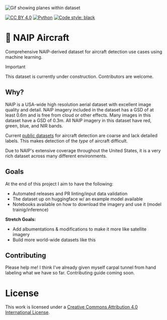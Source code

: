 ![Gif showing planes within dataset](assets/plane_gif.gif)

[![CC BY 4.0][cc-by-shield]][cc-by]
[![Python](https://img.shields.io/badge/Python-3776AB?logo=python&logoColor=fff)](#)
[![Code style: black](https://img.shields.io/badge/code%20style-black-000000.svg)](https://github.com/psf/black)

# 🛫 NAIP Aircraft
Comprehensive NAIP-derived dataset for aircraft detection use cases using machine learning.

> [!IMPORTANT]
> This dataset is currently under construction. Contributors are welcome.

## Why?
NAIP is a USA-wide high resolution aerial dataset with excellent image quality and detail. NAIP imagery included in the dataset has a GSD of at least 0.6m and is free from cloud or other effects. Many images in this dataset have a GSD of 0.3m. All NAIP imagery in this dataset have red, green, blue, and NIR bands.

Current [public datasets](https://www.kaggle.com/datasets/airbusgeo/airbus-aircrafts-sample-dataset/) for aircraft detection are coarse and lack detailed labels. This makes detection of the _type_ of aircraft difficult.

Due to NAIP's extensive coverage throughout the United States, it is a very rich dataset across many different environments.

## Goals
At the end of this project I aim to have the following:
- Automated releases and PR linting/input data validation
- The dataset up on huggingface w/ an example model available
- Notebooks available on how to download the imagery and use it (model trainig/inference)

**Stretch Goals:**
- Add albumentations & modifications to make it more like satellite imagery
- Build more world-wide datasets like this

## Contributing
Please help me! I think I've already given myself carpal tunnel from hand labeling what we have so far. Contributing guide coming soon.

# License
This work is licensed under a
[Creative Commons Attribution 4.0 International License][cc-by].

[cc-by]: http://creativecommons.org/licenses/by/4.0/
[cc-by-image]: https://i.creativecommons.org/l/by/4.0/88x31.png
[cc-by-shield]: https://img.shields.io/badge/License-CC%20BY%204.0-lightgrey.svg
